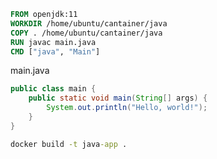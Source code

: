 ```Dockerfile
FROM openjdk:11
WORKDIR /home/ubuntu/cantainer/java
COPY . /home/ubuntu/cantainer/java
RUN javac main.java
CMD ["java", "Main"]
```

main.java 

```java
public class main {
    public static void main(String[] args) {
        System.out.println("Hello, world!");
    }
}
```

```cmd
docker build -t java-app .
```
